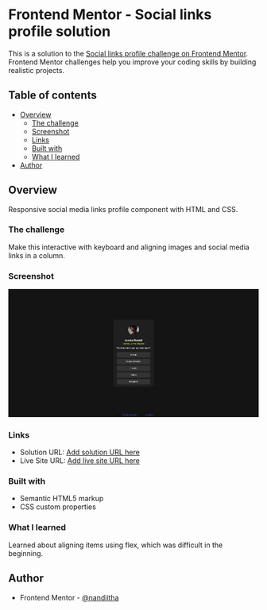 # Frontend Mentor - Social links profile solution

This is a solution to the [Social links profile challenge on Frontend Mentor](https://www.frontendmentor.io/challenges/social-links-profile-UG32l9m6dQ). Frontend Mentor challenges help you improve your coding skills by building realistic projects.

## Table of contents

- [Overview](#overview)
  - [The challenge](#the-challenge)
  - [Screenshot](#screenshot)
  - [Links](#links)
  - [Built with](#built-with)
  - [What I learned](#what-i-learned)
- [Author](#author)

## Overview

Responsive social media links profile component with HTML and CSS.

### The challenge

Make this interactive with keyboard and aligning images and social media links in a column.

### Screenshot

![](./social-media-link-screenshot.png)

### Links

- Solution URL: [Add solution URL here](https://www.frontendmentor.io/solutions/social-links-profile-kXMcdir8oD)
- Live Site URL: [Add live site URL here](https://nandiitha.github.io/social-links-profile/)

### Built with

- Semantic HTML5 markup
- CSS custom properties

### What I learned

Learned about aligning items using flex, which was difficult in the beginning.

## Author

- Frontend Mentor - [@nandiitha](https://www.frontendmentor.io/profile/nandiitha)
